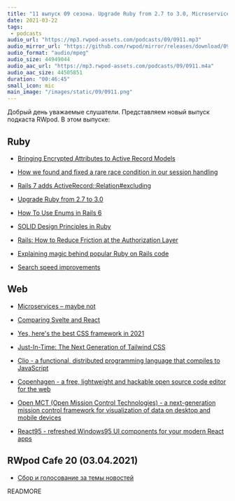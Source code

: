 ```yaml
---
title: "11 выпуск 09 сезона. Upgrade Ruby from 2.7 to 3.0, Microservices – maybe not, Clio, Copenhagen, React95 и прочее"
date: 2021-03-22
tags:
 - podcasts
audio_url: "https://mp3.rwpod-assets.com/podcasts/09/0911.mp3"
audio_mirror_url: "https://github.com/rwpod/mirror/releases/download/09.11/0911.mp3"
audio_format: "audio/mpeg"
audio_size: 44949044
audio_aac_url: "https://mp3.rwpod-assets.com/podcasts/09/0911.m4a"
audio_aac_size: 44505851
duration: "00:46:45"
small_icon: mic
main_image: "/images/static/09/0911.png"
---
```


Добрый день уважаемые слушатели. Представляем новый выпуск подкаста RWpod. В этом выпуске:

## Ruby

 - [Bringing Encrypted Attributes to Active Record Models](https://github.com/rails/rails/pull/41659)
 - [How we found and fixed a rare race condition in our session handling](https://github.blog/2021-03-18-how-we-found-and-fixed-a-rare-race-condition-in-our-session-handling/)
 - [Rails 7 adds ActiveRecord::Relation#excluding](https://bigbinary.com/blog/rails-7-adds-activerecord-relation-excluding)
 - [Upgrade Ruby from 2.7 to 3.0](https://www.fastruby.io/blog/ruby/upgrades/upgrade-ruby-from-2.7-to-3.0.html)
 - [How To Use Enums in Rails 6](https://betterprogramming.pub/how-to-use-enums-in-rails-6-87600e292476)


 - [SOLID Design Principles in Ruby](https://www.honeybadger.io/blog/ruby-solid-design-principles/)
 - [Rails: How to Reduce Friction at the Authorization Layer](https://www.johnnunemaker.com/rails-authorization/)
 - [Explaining magic behind popular Ruby on Rails code](https://longliveruby.com/articles/the-magic-behind-ruby-on-rails-code)
 - [Search speed improvements](https://www.ruby-toolbox.com/blog/2021-03-19/search-speed-improvements)

## Web

 - [Microservices – maybe not](https://techblog.hostmoz.net/en/microservices-maybe-not/)
 - [Comparing Svelte and React](https://www.jackfranklin.co.uk/blog/comparing-svelte-and-react-javascript/)
 - [Yes, here's the best CSS framework in 2021](https://itnext.io/yes-heres-the-best-css-framework-in-2021-2c9eb2ced678)
 - [Just-In-Time: The Next Generation of Tailwind CSS](https://blog.tailwindcss.com/just-in-time-the-next-generation-of-tailwind-css)


 - [Clio - a functional, distributed programming language that compiles to JavaScript](https://clio-lang.org/)
 - [Copenhagen - a free, lightweight and hackable open source code editor for the web](https://copenhagen.autocode.com/)
 - [Open MCT (Open Mission Control Technologies) - a next-generation mission control framework for visualization of data on desktop and mobile devices](https://github.com/nasa/openmct)
 - [React95 - refreshed Windows95 UI components for your modern React apps](https://github.com/arturbien/React95)


## RWpod Cafe 20 (03.04.2021)

 - [Сбор и голосование за темы новостей](https://github.com/rwpod/cafe-discussions/discussions/4)

READMORE
